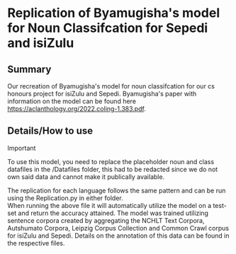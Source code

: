 # Replication of Byamugisha's model for Noun Classifcation for Sepedi and isiZulu
## Summary
Our recreation of Byamugisha's model for noun classifcation for our cs honours project for isiZulu and Sepedi.
Byamugisha's paper with information on the model can be found here https://aclanthology.org/2022.coling-1.383.pdf. 

## Details/How to use 
> [!IMPORTANT]
> To use this model, you need to replace the placeholder noun and class datafiles in the /Datafiles folder, this had to be redacted since we do not own said data and cannot make it publically available.

The replication for each language follows the same pattern and can be run using the Replication.py in either folder.<br/>
When running the above file it will automatically utilize the model on a test-set and return the accuracy attained.
The model was trained utilizing sentence corpora created by aggregating the NCHLT Text Corpora, Autshumato Corpora, Leipzig Corpus Collection and Common Crawl corpus for isiZulu and Sepedi.
Details on the annotation of this data can be found in the respective files.<br/>

